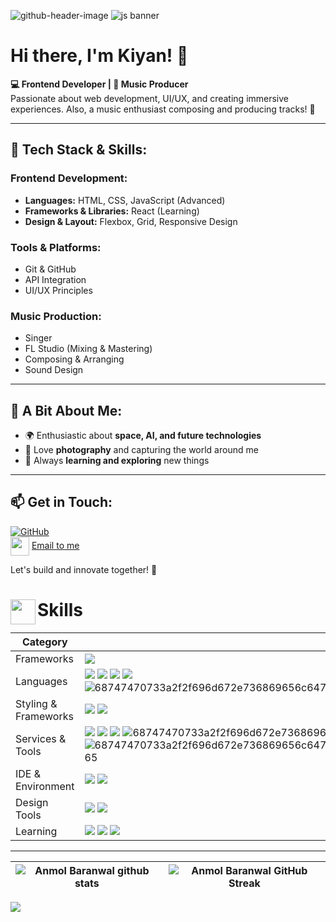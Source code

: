 ![github-header-image](https://github.com/user-attachments/assets/db6c8df9-2f6e-4d11-9e63-3356d4569ac9)
![js banner](https://github.com/user-attachments/assets/41ac9e7a-c55a-40f5-8c5b-4995116add46)
# Hi there, I'm Kiyan! 👋

**💻 Frontend Developer | 🎵 Music Producer**  
Passionate about web development, UI/UX, and creating immersive experiences. Also, a music enthusiast composing and producing tracks! 🚀

---

## 🚀 Tech Stack & Skills:

### **Frontend Development:**
- **Languages:** HTML, CSS, JavaScript (Advanced)
- **Frameworks & Libraries:** React (Learning)
- **Design & Layout:** Flexbox, Grid, Responsive Design

### **Tools & Platforms:**
- Git & GitHub
- API Integration
- UI/UX Principles

### **Music Production:**
- Singer
- FL Studio (Mixing & Mastering)
- Composing & Arranging
- Sound Design

---

## 📌 A Bit About Me:
- 🌍 Enthusiastic about **space, AI, and future technologies**
- 📸 Love **photography** and capturing the world around me
- 🔭 Always **learning and exploring** new things

---

## 📫 Get in Touch:

[![GitHub](https://img.shields.io/badge/GitHub-000?style=for-the-badge&logo=github)](https://github.com/alirezaabbasi-dev)   
<img align="center" src="https://github.com/user-attachments/assets/4322715c-8efd-48e5-a886-1cc6d4f9be90" width="30px">
[Email to me](mailto:alirezaabbasi001@outlook.com)

Let's build and innovate together! 🚀
# Skills <img src='https://github.com/user-attachments/assets/062ef012-a20b-4b97-aeeb-462b5874d24d' align="left" width="40"> 

| Category             | Skills                                                                                                                                                                                                                                                                                                                                                                                                                                                                                                                                                                                                                                                                                                                                                                                                                                                                                                                           |
| -------------------- | ------------------------------------------------------------------------------------------------------------------------------------------------------------------------------------------------------------------------------------------------------------------------------------------------------------------------------------------------------------------------------------------------------------------------------------------------------------------------------------------------------------------------------------------------------------------------------------------------------------------------------------------------------------------------------------------------------------------------------------------------------------------------------------------------------------------------------------------------------------------------------------------------------------------------------------------ |
| Frameworks           | <img src="https://img.shields.io/badge/Tailwind_CSS-38B2AC?style=for-the-badge&logo=tailwind-css&logoColor=white">                                                                                                                                                                                                                                                                                                                                                                                       |
| Languages            | <img src="https://img.shields.io/badge/JavaScript-323330?style=for-the-badge&logo=javascript&logoColor=F7DF1E"/> <img src="https://img.shields.io/badge/C%2B%2B-00599C?style=for-the-badge&logo=c%2B%2B&logoColor=white"/> <img src="https://img.shields.io/badge/C-00599C?style=for-the-badge&logo=c&logoColor=white"/> <img src="https://img.shields.io/badge/HTML5-E34F26?style=for-the-badge&logo=html5&logoColor=white" /> ![68747470733a2f2f696d672e736869656c64732e696f2f62616467652f632532332d2532333233393132302e7376673f7374796c653d666f722d7468652d6261646765266c6f676f3d637368617270266c6f676f436f6c6f723d7768697465](https://github.com/user-attachments/assets/1d2ba8c3-689b-4adf-9b20-429ac2f0ea10)                                                                                                                                                                                                                         |
| Styling & Frameworks | <img src="https://img.shields.io/badge/CSS3-1572B6?style=for-the-badge&logo=css3&logoColor=white" /> <img src="https://img.shields.io/badge/Tailwind_CSS-38B2AC?style=for-the-badge&logo=tailwind-css&logoColor=white">                                                                                                                                                                                                                                                                                                                                                                                                                                                                                                                                                                                                                                                                                                                    |  |
| Services & Tools     | <a href="https://github.com/alirezaabbasi-dev"><img src="https://img.shields.io/badge/GitHub-000000?style=for-the-badge&logo=github&logoColor=white"/></a> <img src="https://img.shields.io/badge/GIT-E44C30?style=for-the-badge&logo=git&logoColor=white"/> <img src="https://img.shields.io/badge/firebase-ffca28?style=for-the-badge&logo=firebase&logoColor=black"/> ![68747470733a2f2f696d672e736869656c64732e696f2f62616467652f4e504d2d2532334342333833372e7376673f7374796c653d666f722d7468652d6261646765266c6f676f3d6e706d266c6f676f436f6c6f723d7768697465](https://github.com/user-attachments/assets/b240c5cb-18d6-4546-9644-1857e0efffe8) ![68747470733a2f2f696d672e736869656c64732e696f2f62616467652f6769746c61622d2532333138313731372e7376673f7374796c653d666f722d7468652d6261646765266c6f676f3d6769746c6162266c6f676f436f6c6f723d7768697465](https://github.com/user-attachments/assets/39408fb7-6200-498d-aadc-e3a43d65dbe2) |
| IDE & Environment    | <img src="https://img.shields.io/badge/VSCode-0078D4?style=for-the-badge&logo=visual%20studio%20code&logoColor=white" /> <img src="https://img.shields.io/badge/Google_chrome-4285F4?style=for-the-badge&logo=Google-chrome&logoColor=white" />                                                                                                                                                                                                                                                                                                                                                                                                                                                                                                                                                                                                                                                                                            |
| Design Tools         | <img src="https://img.shields.io/badge/Adobe%20XD-470137?style=for-the-badge&logo=Adobe%20XD&logoColor=#FF61F6"/> <img src="https://img.shields.io/badge/Figma-F24E1E?style=for-the-badge&logo=figma&logoColor=white"/> <a href="https://dribbble.com/Anmol-Baranwal/">                                                                                                                                                                                                                                                                                                                                                                                                                                                                                                                                                                                                                                                                    |
| Learning             | <img src="https://img.shields.io/badge/TypeScript-007ACC?style=for-the-badge&logo=typescript&logoColor=white"/>  <img src="https://img.shields.io/badge/next.js-000000?style=for-the-badge&logo=nextdotjs&logoColor=white"/> <img src="https://img.shields.io/badge/React-20232A?style=for-the-badge&logo=react&logoColor=61DAFB"/>                                                                                                                                                                                                                                                                                                                                                                                                                                                                                                                                                                                                        |
  
<hr>


| ![Anmol Baranwal github stats](https://github-readme-stats.vercel.app/api?username=alirezaabbasi-dev\&rank_icon=percentile&show_icons=true&theme=tokyonight&show=reviews&bg_color=fff&title_color=0a1931&icon_color=0a1931&text_color=0A0209&border_color=0A0209&border_radius=8) | ![Anmol Baranwal GitHub Streak](https://github-readme-streak-stats.herokuapp.com/?user=alirezaabbasi-dev&theme=tokyonight&theme=icegray&border_radius=8) |
| --------------------------------------------------------------------------------------------------------------------------------------------------------------------------------------------------------------------------------------------------------------------------------- | -------------------------------------------------------------------------------------------------------------------------------------------------------- |




<img src="https://github-readme-activity-graph.vercel.app/graph?username=alirezaabbasi-dev&bg_color=161b22&color=ffffff&line=d5d5d5&point=a76c6c&area=true&hide_border=true&hide_title=false" />
